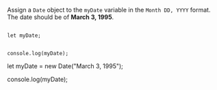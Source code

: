 Assign a `Date` object
to the `myDate` variable
in the `Month DD, YYYY` format.
The date should be of
**March 3, 1995**.

<Editor lang="javascript" type="exercise">
<code>
let myDate;

console.log(myDate);
</code>

<solution>
let myDate = new Date("March 3, 1995");

console.log(myDate);
</solution>
</Editor>